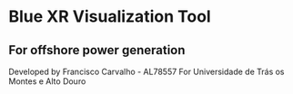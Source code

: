 # Blue XR Visualization Tool
## For offshore power generation


Developed by Francisco Carvalho - AL78557
For Universidade de Trás os Montes e Alto Douro
